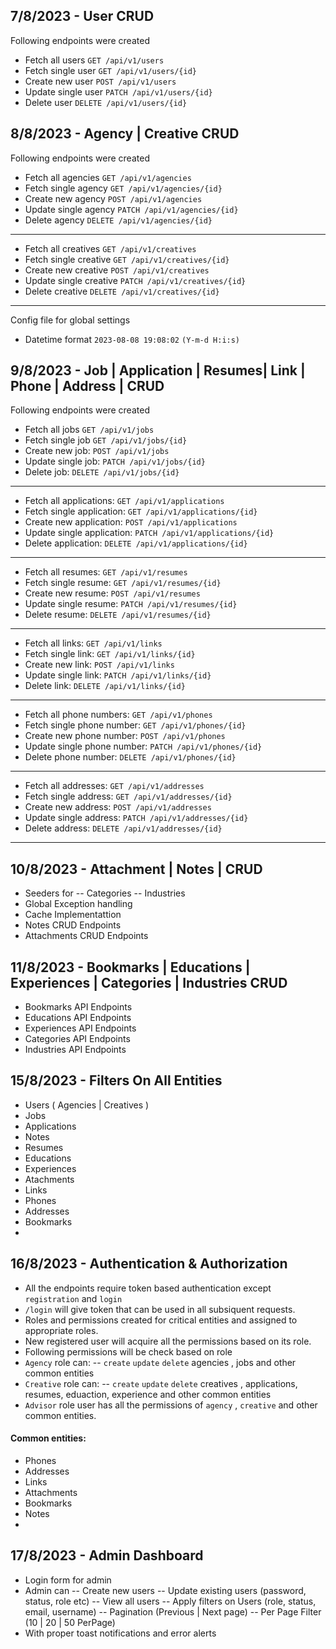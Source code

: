 ## 7/8/2023 - User CRUD

Following endpoints were created

-   Fetch all users `GET /api/v1/users`
-   Fetch single user `GET /api/v1/users/{id}`
-   Create new user `POST /api/v1/users`
-   Update single user `PATCH /api/v1/users/{id}`
-   Delete user `DELETE /api/v1/users/{id}`

## 8/8/2023 - Agency | Creative CRUD

Following endpoints were created

-   Fetch all agencies `GET /api/v1/agencies`
-   Fetch single agency `GET /api/v1/agencies/{id}`
-   Create new agency `POST /api/v1/agencies`
-   Update single agency `PATCH /api/v1/agencies/{id}`
-   Delete agency `DELETE /api/v1/agencies/{id}`

---

-   Fetch all creatives `GET /api/v1/creatives`
-   Fetch single creative `GET /api/v1/creatives/{id}`
-   Create new creative `POST /api/v1/creatives`
-   Update single creative `PATCH /api/v1/creatives/{id}`
-   Delete creative `DELETE /api/v1/creatives/{id}`

---

Config file for global settings

-   Datetime format `2023-08-08 19:08:02` `(Y-m-d H:i:s)`

## 9/8/2023 - Job | Application | Resumes| Link | Phone | Address | CRUD

Following endpoints were created

-   Fetch all jobs `GET /api/v1/jobs`
-   Fetch single job `GET /api/v1/jobs/{id}`
-   Create new job: `POST /api/v1/jobs`
-   Update single job: `PATCH /api/v1/jobs/{id}`
-   Delete job: `DELETE /api/v1/jobs/{id}`

---

-   Fetch all applications: `GET /api/v1/applications`
-   Fetch single application: `GET /api/v1/applications/{id}`
-   Create new application: `POST /api/v1/applications`
-   Update single application: `PATCH /api/v1/applications/{id}`
-   Delete application: `DELETE /api/v1/applications/{id}`

---

-   Fetch all resumes: `GET /api/v1/resumes`
-   Fetch single resume: `GET /api/v1/resumes/{id}`
-   Create new resume: `POST /api/v1/resumes`
-   Update single resume: `PATCH /api/v1/resumes/{id}`
-   Delete resume: `DELETE /api/v1/resumes/{id}`

---

-   Fetch all links: `GET /api/v1/links`
-   Fetch single link: `GET /api/v1/links/{id}`
-   Create new link: `POST /api/v1/links`
-   Update single link: `PATCH /api/v1/links/{id}`
-   Delete link: `DELETE /api/v1/links/{id}`

---

-   Fetch all phone numbers: `GET /api/v1/phones`
-   Fetch single phone number: `GET /api/v1/phones/{id}`
-   Create new phone number: `POST /api/v1/phones`
-   Update single phone number: `PATCH /api/v1/phones/{id}`
-   Delete phone number: `DELETE /api/v1/phones/{id}`

---

-   Fetch all addresses: `GET /api/v1/addresses`
-   Fetch single address: `GET /api/v1/addresses/{id}`
-   Create new address: `POST /api/v1/addresses`
-   Update single address: `PATCH /api/v1/addresses/{id}`
-   Delete address: `DELETE /api/v1/addresses/{id}`

---

## 10/8/2023 - Attachment | Notes | CRUD

-   Seeders for
    -- Categories
    -- Industries
-   Global Exception handling
-   Cache Implementattion
-   Notes CRUD Endpoints
-   Attachments CRUD Endpoints

## 11/8/2023 - Bookmarks | Educations | Experiences | Categories | Industries CRUD

-   Bookmarks API Endpoints
-   Educations API Endpoints
-   Experiences API Endpoints
-   Categories API Endpoints
-   Industries API Endpoints

## 15/8/2023 - Filters On All Entities

-   Users ( Agencies | Creatives )
-   Jobs
-   Applications
-   Notes
-   Resumes
-   Educations
-   Experiences
-   Atachments
-   Links
-   Phones
-   Addresses
-   Bookmarks
-

## 16/8/2023 - Authentication & Authorization

-   All the endpoints require token based authentication except `registration` and `login`
-   `/login` will give token that can be used in all subsiquent requests.
-   Roles and permissions created for critical entities and assigned to appropriate roles.
-   New registered user will acquire all the permissions based on its role.
-   Following permissions will be check based on role
-   `Agency` role can:
    -- `create` `update` `delete` agencies , jobs and other common entities
-   `Creative` role can:
    -- `create` `update` `delete` creatives , applications, resumes, eduaction, experience and other common entities
-   `Advisor` role user has all the permissions of `agency` , `creative` and other common entities.

#### Common entities:

-   Phones
-   Addresses
-   Links
-   Attachments
-   Bookmarks
-   Notes
-

## 17/8/2023 - Admin Dashboard

-   Login form for admin
-   Admin can
    -- Create new users
    -- Update existing users (password, status, role etc)
    -- View all users
    -- Apply filters on Users (role, status, email, username)
    -- Pagination (Previous | Next page)
    -- Per Page Filter (10 | 20 | 50 PerPage)
-   With proper toast notifications and error alerts
